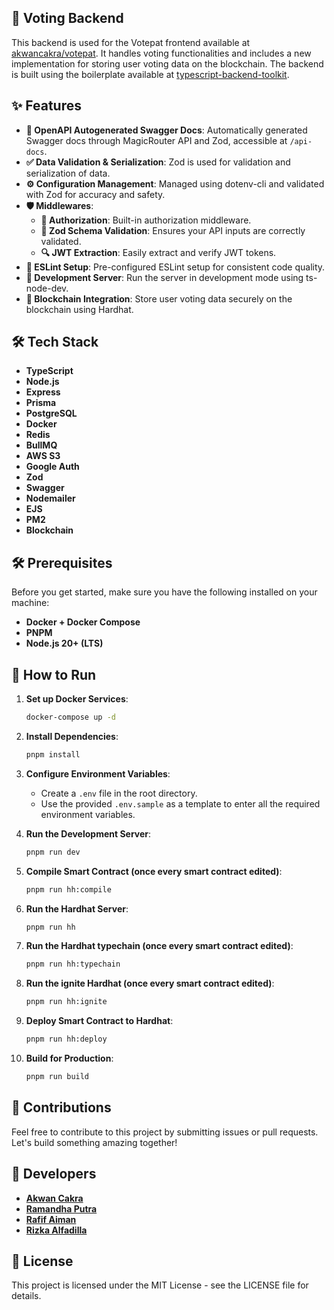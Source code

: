 ## 📖 Voting Backend

This backend is used for the Votepat frontend available at [akwancakra/votepat](https://github.com/akwancakra/votepat). It handles voting functionalities and includes a new implementation for storing user voting data on the blockchain. The backend is built using the boilerplate available at [typescript-backend-toolkit](https://github.com/muneebhashone/typescript-backend-toolkit).

## ✨ Features

- **📜 OpenAPI Autogenerated Swagger Docs**: Automatically generated Swagger docs through MagicRouter API and Zod, accessible at `/api-docs`.
- **✅ Data Validation & Serialization**: Zod is used for validation and serialization of data.
- **⚙️ Configuration Management**: Managed using dotenv-cli and validated with Zod for accuracy and safety.
- **🛡️ Middlewares**:
  - **🔑 Authorization**: Built-in authorization middleware.
  - **📏 Zod Schema Validation**: Ensures your API inputs are correctly validated.
  - **🔍 JWT Extraction**: Easily extract and verify JWT tokens.
- **🧹 ESLint Setup**: Pre-configured ESLint setup for consistent code quality.
- **🚀 Development Server**: Run the server in development mode using ts-node-dev.
- **🔗 Blockchain Integration**: Store user voting data securely on the blockchain using Hardhat.

## 🛠️ Tech Stack

- **TypeScript**
- **Node.js**
- **Express**
- **Prisma**
- **PostgreSQL**
- **Docker**
- **Redis**
- **BullMQ**
- **AWS S3**
- **Google Auth**
- **Zod**
- **Swagger**
- **Nodemailer**
- **EJS**
- **PM2**
- **Blockchain**

## 🛠️ Prerequisites

Before you get started, make sure you have the following installed on your machine:

- **Docker + Docker Compose**
- **PNPM**
- **Node.js 20+ (LTS)**

## 🚀 How to Run

1. **Set up Docker Services**:

   ```sh
   docker-compose up -d
   ```

2. **Install Dependencies**:

   ```sh
   pnpm install
   ```

3. **Configure Environment Variables**:

   - Create a `.env` file in the root directory.
   - Use the provided `.env.sample` as a template to enter all the required environment variables.

4. **Run the Development Server**:

   ```sh
   pnpm run dev
   ```

5. **Compile Smart Contract (once every smart contract edited)**:

   ```sh
   pnpm run hh:compile
   ```

6. **Run the Hardhat Server**:

   ```sh
   pnpm run hh
   ```

7. **Run the Hardhat typechain (once every smart contract edited)**:

   ```sh
   pnpm run hh:typechain
   ```

8. **Run the ignite Hardhat (once every smart contract edited)**:

   ```sh
   pnpm run hh:ignite
   ```

9. **Deploy Smart Contract to Hardhat**:

   ```sh
   pnpm run hh:deploy
   ```

10. **Build for Production**:

    ```sh
    pnpm run build
    ```

## 🤝 Contributions

Feel free to contribute to this project by submitting issues or pull requests. Let's build something amazing together!

## 👥 Developers

- **[Akwan Cakra](https://github.com/akwancakra)**
- **[Ramandha Putra](#)**
- **[Rafif Aiman](#)**
- **[Rizka Alfadilla](#)**

## 📄 License

This project is licensed under the MIT License - see the LICENSE file for details.
